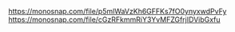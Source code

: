https://monosnap.com/file/p5mlWaVzKh6GFFKs7fO0ynyxwdPvFy
https://monosnap.com/file/cGzRFkmmRiY3YvMFZGfrjIDVibGxfu
